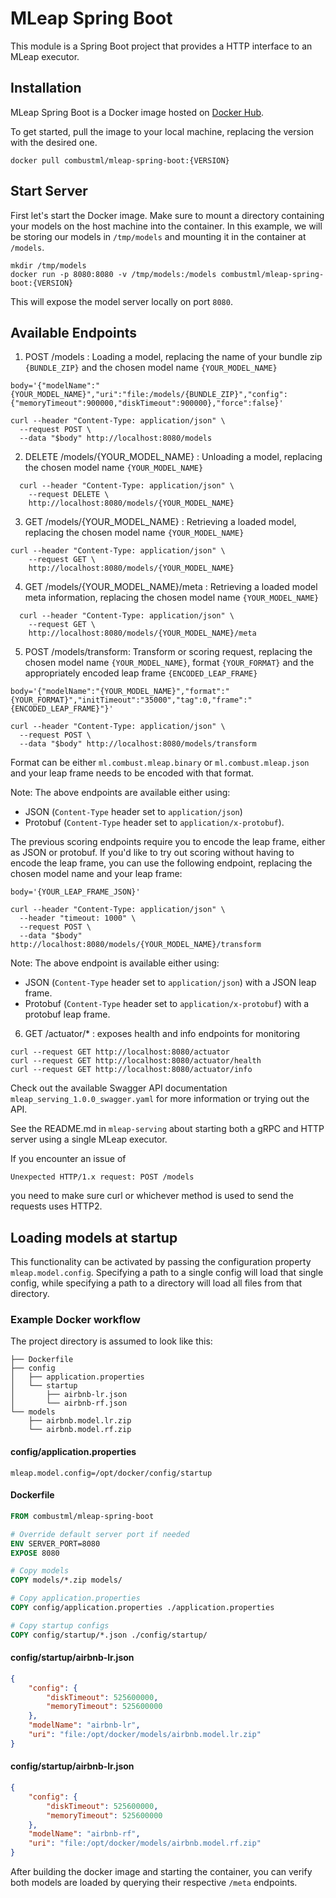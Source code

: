 # MLeap Spring Boot

This module is a Spring Boot project that provides a HTTP interface to an MLeap executor.

## Installation

MLeap Spring Boot is a Docker image hosted on [Docker Hub](https://hub.docker.com/r/combustml/mleap-spring-boot/).

To get started, pull the image to your local machine, replacing the version with the desired one.

```
docker pull combustml/mleap-spring-boot:{VERSION}
```

## Start Server

First let's start the Docker image. Make sure to mount a directory containing your models on the host
machine into the container. In this example, we will be storing our models in `/tmp/models` and mounting it in the container at `/models`.

```
mkdir /tmp/models
docker run -p 8080:8080 -v /tmp/models:/models combustml/mleap-spring-boot:{VERSION}
```

This will expose the model server locally on port `8080`.

## Available Endpoints

1. POST /models : Loading a model, replacing the name of your bundle zip ```{BUNDLE_ZIP}``` and the chosen model name ```{YOUR_MODEL_NAME}```

```
body='{"modelName":"{YOUR_MODEL_NAME}","uri":"file:/models/{BUNDLE_ZIP}","config":{"memoryTimeout":900000,"diskTimeout":900000},"force":false}'

curl --header "Content-Type: application/json" \
  --request POST \
  --data "$body" http://localhost:8080/models
```

2. DELETE /models/{YOUR_MODEL_NAME} : Unloading a model, replacing the chosen model name ```{YOUR_MODEL_NAME}```

```
  curl --header "Content-Type: application/json" \
    --request DELETE \
    http://localhost:8080/models/{YOUR_MODEL_NAME}
```

3. GET /models/{YOUR_MODEL_NAME} : Retrieving a loaded model, replacing the chosen model name ```{YOUR_MODEL_NAME}```

```
curl --header "Content-Type: application/json" \
    --request GET \
    http://localhost:8080/models/{YOUR_MODEL_NAME}
```

4. GET /models/{YOUR_MODEL_NAME}/meta : Retrieving a loaded model meta information, replacing the chosen model name ```{YOUR_MODEL_NAME}```

```
  curl --header "Content-Type: application/json" \
    --request GET \
    http://localhost:8080/models/{YOUR_MODEL_NAME}/meta

```

5. POST /models/transform: Transform or scoring request, replacing the chosen model name ```{YOUR_MODEL_NAME}```, format ```{YOUR_FORMAT}``` and the appropriately encoded leap frame ```{ENCODED_LEAP_FRAME}```

```
body='{"modelName":"{YOUR_MODEL_NAME}","format":"{YOUR_FORMAT}","initTimeout":"35000","tag":0,"frame":"{ENCODED_LEAP_FRAME}"}'

curl --header "Content-Type: application/json" \
  --request POST \
  --data "$body" http://localhost:8080/models/transform
```

Format can be either `ml.combust.mleap.binary` or `ml.combust.mleap.json` and your leap frame needs to be encoded with that format.

Note: The above endpoints are available either using:
- JSON (`Content-Type` header set to `application/json`)
- Protobuf (`Content-Type` header set to `application/x-protobuf`).

The previous scoring endpoints require you to encode the leap frame, either as JSON or protobuf. If you'd like to try out scoring without having to
encode the leap frame, you can use the following endpoint, replacing the chosen model name and your leap frame:

```
body='{YOUR_LEAP_FRAME_JSON}'

curl --header "Content-Type: application/json" \
  --header "timeout: 1000" \
  --request POST \
  --data "$body" http://localhost:8080/models/{YOUR_MODEL_NAME}/transform
```

Note: The above endpoint is available either using:
- JSON (`Content-Type` header set to `application/json`) with a JSON leap frame.
- Protobuf (`Content-Type` header set to `application/x-protobuf`) with a protobuf leap frame.

6. GET /actuator/* : exposes health and info endpoints for monitoring
```
curl --request GET http://localhost:8080/actuator
curl --request GET http://localhost:8080/actuator/health
curl --request GET http://localhost:8080/actuator/info
```

Check out the available Swagger API documentation `mleap_serving_1.0.0_swagger.yaml` for more information or trying out the API.

See the README.md in `mleap-serving` about starting both a gRPC and HTTP server using a single MLeap executor.

If you encounter an issue of

```
Unexpected HTTP/1.x request: POST /models 
```

you need to make sure curl or whichever method is used to send the requests uses HTTP2.

## Loading models at startup

This functionality can be activated by passing the configuration property `mleap.model.config`. Specifying a path to a single config will load that single config, while specifying a path to a directory will load all files from that directory.

### Example Docker workflow

The project directory is assumed to look like this:

```
├── Dockerfile
├── config
│   ├── application.properties
│   └── startup
│       ├── airbnb-lr.json
│       └── airbnb-rf.json
└── models
    ├── airbnb.model.lr.zip
    └── airbnb.model.rf.zip
```

#### config/application.properties

```
mleap.model.config=/opt/docker/config/startup
```

#### Dockerfile

```Dockerfile
FROM combustml/mleap-spring-boot

# Override default server port if needed
ENV SERVER_PORT=8080
EXPOSE 8080

# Copy models
COPY models/*.zip models/

# Copy application.properties
COPY config/application.properties ./application.properties

# Copy startup configs
COPY config/startup/*.json ./config/startup/
```

#### config/startup/airbnb-lr.json

```json
{
    "config": {
        "diskTimeout": 525600000,
        "memoryTimeout": 525600000
    },
    "modelName": "airbnb-lr",
    "uri": "file:/opt/docker/models/airbnb.model.lr.zip"
}
```

#### config/startup/airbnb-lr.json

```json
{
    "config": {
        "diskTimeout": 525600000,
        "memoryTimeout": 525600000
    },
    "modelName": "airbnb-rf",
    "uri": "file:/opt/docker/models/airbnb.model.rf.zip"
}
```

After building the docker image and starting the container, you can verify both models are loaded by querying their respective `/meta` endpoints.
